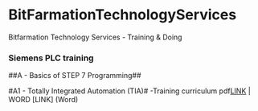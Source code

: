# BitFarmationTechnologyServices 
Bitfarmation Technology Services - Training &amp; Doing


### Siemens PLC training ###

##A - Basics of STEP 7 Programming##

#A1 - Totally Integrated Automation (TIA)#
-Training curriculum pdf[LINK](pdf) | WORD [LINK] (Word)
